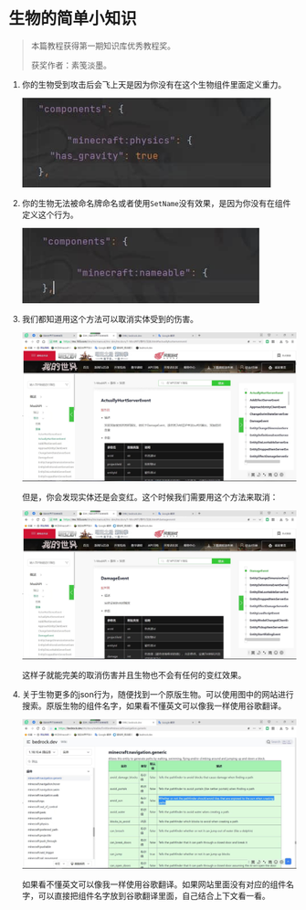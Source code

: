 # 生物的简单小知识

>本篇教程获得第一期知识库优秀教程奖。
>
>获奖作者：素笺淡墨。

1. 你的生物受到攻击后会飞上天是因为你没有在这个生物组件里面定义重力。

   ![img](./images/4_0.png)



2. 你的生物无法被命名牌命名或者使用`SetName`没有效果，是因为你没有在组件定义这个行为。

   ![img](./images/4_1.png)



3. 我们都知道用这个方法可以取消实体受到的伤害。

   ![img](./images/4_2.png)



   但是，你会发现实体还是会变红。这个时候我们需要用这个方法来取消：

   ![img](./images/4_3.png)



   这样子就能完美的取消伤害并且生物也不会有任何的变红效果。

4. 关于生物更多的json行为，随便找到一个原版生物。可以使用图中的网站进行搜索。原版生物的组件名字，如果看不懂英文可以像我一样使用谷歌翻译。

   ![img](./images/4_4.png)



   如果看不懂英文可以像我一样使用谷歌翻译。如果网站里面没有对应的组件名字，可以直接把组件名字放到谷歌翻译里面，自己结合上下文看一看。

